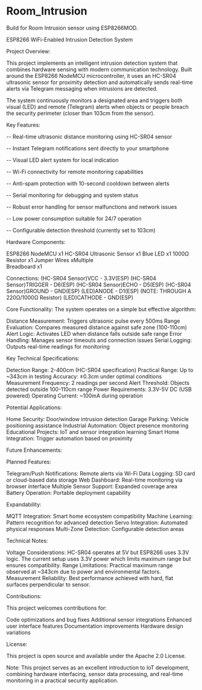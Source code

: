 # Room_Intrusion
Build for Room Intrusion sensor using ESP8266MOD.


ESP8266 WiFi-Enabled Intrusion Detection System


Project Overview:

This project implements an intelligent intrusion detection system that combines hardware sensing with modern communication technology. Built around the ESP8266 NodeMCU microcontroller, it uses an HC-SR04 ultrasonic sensor for proximity detection and automatically sends real-time alerts via Telegram messaging when intrusions are detected.

The system continuously monitors a designated area and triggers both visual (LED) and remote (Telegram) alerts when objects or people breach the security perimeter (closer than 103cm from the sensor).



Key Features:

-- Real-time ultrasonic distance monitoring using HC-SR04 sensor

-- Instant Telegram notifications sent directly to your smartphone

-- Visual LED alert system for local indication

-- Wi-Fi connectivity for remote monitoring capabilities

-- Anti-spam protection with 10-second cooldown between alerts

-- Serial monitoring for debugging and system status

-- Robust error handling for sensor malfunctions and network issues

-- Low power consumption suitable for 24/7 operation

-- Configurable detection threshold (currently set to 103cm)


Hardware Components:

ESP8266 NodeMCU              x1	
HC-SR04 Ultrasonic Sensor    x1	
Blue LED                     x1	
1000Ω Resistor               x1	
Jumper Wires                 xMultiple	
Breadboard	                 x1	


Connections:
(HC-SR04 Sensor)VCC  -  3.3V(ESP)
(HC-SR04 Sensor)TRIGGER  -  D6(ESP)
(HC-SR04 Sensor)ECHO  -  D5(ESP) 
(HC-SR04 Sensor)GROUND -  GND(ESP)
(LED)ANODE  -  D1(ESP)  (NOTE: THROUGH A 220Ω/1000Ω Resistor)
(LED)CATHODE  -  GND(ESP)


Core Functionality:
The system operates on a simple but effective algorithm:

Distance Measurement: Triggers ultrasonic pulse every 500ms
Range Evaluation: Compares measured distance against safe zone (100-110cm)
Alert Logic: Activates LED when distance falls outside safe range
Error Handling: Manages sensor timeouts and connection issues
Serial Logging: Outputs real-time readings for monitoring


Key Technical Specifications:

Detection Range: 2-400cm (HC-SR04 specification)
Practical Range: Up to ~343cm in testing
Accuracy: ±0.3cm under optimal conditions
Measurement Frequency: 2 readings per second
Alert Threshold: Objects detected outside 100-110cm range
Power Requirements: 3.3V-5V DC (USB powered)
Operating Current: ~100mA during operation


Potential Applications:

Home Security: Door/window intrusion detection
Garage Parking: Vehicle positioning assistance
Industrial Automation: Object presence monitoring
Educational Projects: IoT and sensor integration learning
Smart Home Integration: Trigger automation based on proximity


Future Enhancements:

Planned Features:

Telegram/Push Notifications: Remote alerts via Wi-Fi
Data Logging: SD card or cloud-based data storage
Web Dashboard: Real-time monitoring via browser interface
Multiple Sensor Support: Expanded coverage area
Battery Operation: Portable deployment capability

Expandability:

MQTT Integration: Smart home ecosystem compatibility
Machine Learning: Pattern recognition for advanced detection
Servo Integration: Automated physical responses
Multi-Zone Detection: Configurable detection areas


Technical Notes:

Voltage Considerations: HC-SR04 operates at 5V but ESP8266 uses 3.3V logic. The current setup uses 3.3V power which limits maximum range but ensures compatibility.
Range Limitations: Practical maximum range observed at ~343cm due to power and environmental factors.
Measurement Reliability: Best performance achieved with hard, flat surfaces perpendicular to sensor.


Contributions:

This project welcomes contributions for:

Code optimizations and bug fixes
Additional sensor integrations
Enhanced user interface features
Documentation improvements
Hardware design variations

License:

This project is open source and available under the Apache 2.0 License.


Note: This project serves as an excellent introduction to IoT development, combining hardware interfacing, sensor data processing, and real-time monitoring in a practical security application.
